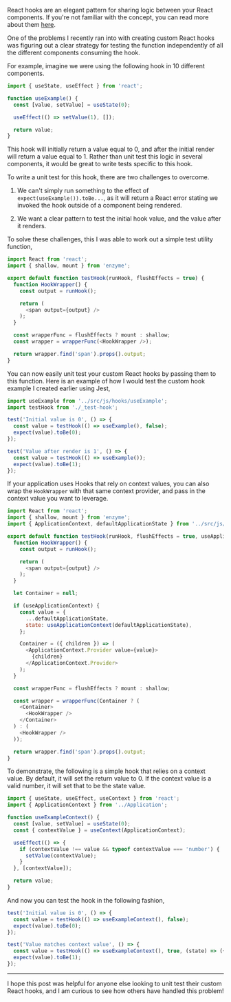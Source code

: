 React hooks are an elegant pattern for sharing logic between your React components. If you're not familiar with the concept, you can read more about them [here](https://reactjs.org/docs/hooks-intro.html).

One of the problems I recently ran into with creating custom React hooks was figuring out a clear strategy for testing the function independently of all the different components consuming the hook.

For example, imagine we were using the following hook in 10 different components.

```js
import { useState, useEffect } from 'react';

function useExample() {
  const [value, setValue] = useState(0);

  useEffect(() => setValue(1), []);

  return value;
}
```

This hook will initially return a value equal to 0, and after the initial render will return a value equal to 1. Rather than unit test this logic in several components, it would be great to write tests specific to this hook.

To write a unit test for this hook, there are two challenges to overcome.

1. We can't simply run something to the effect of `expect(useExample()).toBe...`, as it will return a React error stating we invoked the hook outside of a component being rendered.

2. We want a clear pattern to test the initial hook value, and the value after it renders.

To solve these challenges, this I was able to work out a simple test utility function,

```js
import React from 'react';
import { shallow, mount } from 'enzyme';

export default function testHook(runHook, flushEffects = true) {
  function HookWrapper() {
    const output = runHook();

    return (
      <span output={output} />
    );
  }

  const wrapperFunc = flushEffects ? mount : shallow;
  const wrapper = wrapperFunc(<HookWrapper />);

  return wrapper.find('span').props().output;
}
```

You can now easily unit test your custom React hooks by passing them to this function. Here is an example of how I would test the custom hook example I created earlier using Jest,

```js
import useExample from '../src/js/hooks/useExample';
import testHook from './_test-hook';

test('Initial value is 0', () => {
  const value = testHook(() => useExample(), false);
  expect(value).toBe(0);
});

test('Value after render is 1', () => {
  const value = testHook(() => useExample());
  expect(value).toBe(1);
});
```

If your application uses Hooks that rely on context values, you can also wrap the `HookWrapper` with that same context provider, and pass in the context value you want to leverage.

```js
import React from 'react';
import { shallow, mount } from 'enzyme';
import { ApplicationContext, defaultApplicationState } from '../src/js/Application';

export default function testHook(runHook, flushEffects = true, useApplicationContext = null) {
  function HookWrapper() {
    const output = runHook();

    return (
      <span output={output} />
    );
  }

  let Container = null;

  if (useApplicationContext) {
    const value = {
      ...defaultApplicationState,
      state: useApplicationContext(defaultApplicationState),
    };

    Container = ({ children }) => (
      <ApplicationContext.Provider value={value}>
        {children}
      </ApplicationContext.Provider>
    );
  }

  const wrapperFunc = flushEffects ? mount : shallow;

  const wrapper = wrapperFunc(Container ? (
    <Container>
      <HookWrapper />
    </Container>
  ) : (
    <HookWrapper />
  ));

  return wrapper.find('span').props().output;
}
```

To demonstrate, the following is a simple hook that relies on a context value. By default, it will set the return value to 0. If the context value is a valid number, it will set that to be the state value.

```js
import { useState, useEffect, useContext } from 'react';
import { ApplicationContext } from '../Application';

function useExampleContext() {
  const [value, setValue] = useState(0);
  const { contextValue } = useContext(ApplicationContext);

  useEffect(() => {
    if (contextValue !== value && typeof contextValue === 'number') {
      setValue(contextValue);
    }
  }, [contextValue]);

  return value;
}
```

And now you can test the hook in the following fashion,

```js
test('Initial value is 0', () => {
  const value = testHook(() => useExampleContext(), false);
  expect(value).toBe(0);
});

test('Value matches context value', () => {
  const value = testHook(() => useExampleContext(), true, (state) => ({ ...state, contextValue: 1 }));
  expect(value).toBe(1);
});
```

----

I hope this post was helpful for anyone else looking to unit test their custom React hooks, and I am curious to see how others have handled this problem!
